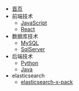 * [首页](README.md)
* 前端技术
  * [JavaScript](front/javascript.md)
  * [React](front/react.md)
* 数据库技术
  * [MySQL](backend/mysql.md)
  * [SqlServer](backend/sqlserver.md)
* 后端技术
  * [Python](python)
  * [Java](java)
* elasticsearch
  * [elasticsearch-x-pack](Elasticsearch/elasticsearch-xpack配置.md)

